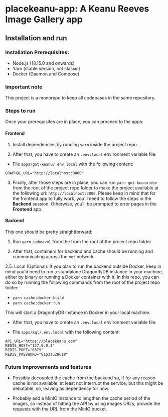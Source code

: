 # placekeanu-app: A Keanu Reeves Image Gallery app


## Installation and run

### Installation Prerequisites:

- Node.js (18.15.0 and onwards)
- Yarn (stable version, not classic)
- Docker (Daemon and Compose)


### Important note

This project is a monorepo to keep all codebases in the same repository.

### Steps to run

Once your prerequisites are in place, you can proceed to the apps:

#### Frontend

1. Install dependencies by running `yarn` inside the project repo.

2. After that, you have to create an `.env.local` environment variable file:

- File `apps/got-keanu/.env.local` with the following content:

```
GRAPHQL_URL="http://localhost:8000"
```

3. Finally, after those steps are in place, you can run `yarn got-keanu:dev` from the root of the project repo folder to make the project available at the following url: `http://localhost:3000`. Please keep in mind that for the frontend app to fully work, you'll need to follow the steps in the **Backend** session. Otherwise, you'll be prompted to error pages in the **Frontend** app.



#### Backend


This one should be pretty straightforward:

1. Run `yarn upheaval` from the from the root of the project repo folder

2. After that, containers for backend and cache should be running and communicating across the `net` network.

2.5. Local (Optional): If you plan to run the backend outside Docker, keep in mind you'd need to run a standalone DragonflyDB instance in your machine, either by binary or running a Docker container with it. In this repo, you can do so by running the following commands from the root of the project repo folder:

- `yarn cache:docker:build`
- `yarn cache:docker:run`

This will start a DragonflyDB instance in Docker in your local machine.

- After that, you have to create an `.env.local` environment variable file:

- File `apps/kql/.env.local` with the following content:

```
API_URL="https://placekeanu.com"
REDIS_HOST="127.0.0.1"
REDIS_PORT="6379"
REDIS_PASSWORD="81p3su28u18"
```



### Future improvements and features

- Possibly decoupled the cache from the backend so, if for any reason cache is not available, at least not interrupt the service, but this might be debatable, so, leaving as dependency for now.

- Probably add a MinIO instance to lengthen the cache period of the images, so instead of hitting the API by using images URLs, provide the requests with the URL from the MinIO bucket.